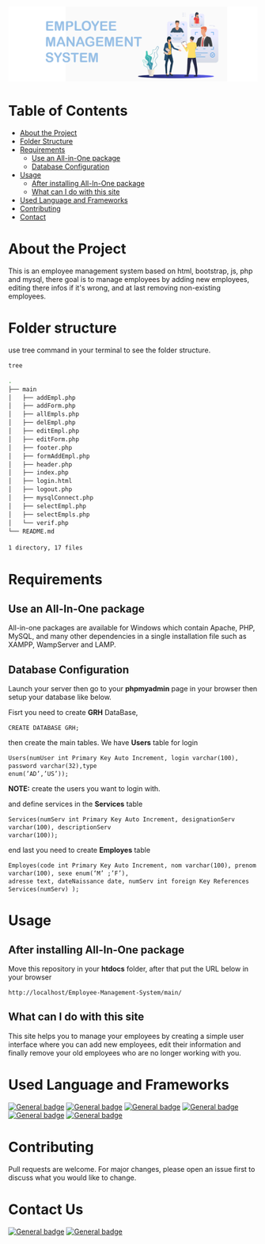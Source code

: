 <br />
<p align="center">
   <img src="https://github.com/AnasDORBANI/Employee-Management-System/blob/main/banner.png" alt="banner">
</p>

<!-- TABLE OF CONTENTS -->
# Table of Contents

* [About the Project](#about-the-project)
* [Folder Structure](#folder-structure)
* [Requirements](#requirements)
    * [Use an All-in-One package](#use-an-all-in-one-package)
    * [Database Configuration](#database-configuration)
* [Usage](#usage)
    * [After installing All-In-One package](#after-installing-all-in-one-package)
    * [What can I do with this site](#what-can-i-do-with-this-site)
* [Used Language and Frameworks](#used-language-and-frameworks)
* [Contributing](#contributing)
* [Contact](#contact-us)


# About the Project

This is an employee management system based on html, bootstrap, js, php and mysql, there goal is to manage employees by adding new employees, editing there infos if it's wrong, and at last removing non-existing employees.

# Folder structure

use tree command in your terminal to see the folder structure.

```bash
tree
```
```bash
.
├── main
│   ├── addEmpl.php
│   ├── addForm.php
│   ├── allEmpls.php
│   ├── delEmpl.php
│   ├── editEmpl.php
│   ├── editForm.php
│   ├── footer.php
│   ├── formAddEmpl.php
│   ├── header.php
│   ├── index.php
│   ├── login.html
│   ├── logout.php
│   ├── mysqlConnect.php
│   ├── selectEmpl.php
│   ├── selectEmpls.php
│   └── verif.php
└── README.md

1 directory, 17 files

```

# Requirements

## Use an All-In-One package

All-in-one packages are available for Windows which contain Apache, PHP, MySQL, and many other dependencies in a single installation file such as XAMPP, WampServer and LAMP.

## Database Configuration
Launch your server then go to your **phpmyadmin** page in your browser then setup your database like below.

Fisrt you need to create **GRH** DataBase,
```
CREATE DATABASE GRH;
```
then create the main tables. 
We have **Users** table for login
```
Users(numUser int Primary Key Auto Increment, login varchar(100), password varchar(32),type
enum(’AD’,’US’));
```
**NOTE:** create the users you want to login with.

and define services in the **Services** table
```
Services(numServ int Primary Key Auto Increment, designationServ varchar(100), descriptionServ
varchar(100));
```
end last you need to create **Employes** table
```
Employes(code int Primary Key Auto Increment, nom varchar(100), prenom varchar(100), sexe enum(‘M’ ;’F’),
adresse text, dateNaissance date, numServ int foreign Key References Services(numServ) );
```

# Usage

## After installing All-In-One package

Move this repository in your **htdocs** folder, after that put the URL below in your browser

```
http://localhost/Employee-Management-System/main/
```
## What can I do with this site

This site helps you to manage your employees by creating a simple user interface where you can add new employees, edit their information and finally remove your old employees who are no longer working with you.

# Used Language and Frameworks
[![General badge](https://img.shields.io/badge/HTML5-E34F26?style=for-the-badge&logo=html5&logoColor=white)](#used-language)
[![General badge](https://img.shields.io/badge/CSS3-1572B6?style=for-the-badge&logo=css3&logoColor=white)](#used-language)
[![General badge](https://img.shields.io/badge/Bootstrap-563D7C?style=for-the-badge&logo=bootstrap&logoColor=white)](#used-language)
[![General badge](https://img.shields.io/badge/JavaScript-F7DF1E?style=for-the-badge&logo=javascript&logoColor=black)](#used-language)
[![General badge](https://img.shields.io/badge/PHP-777BB4?style=for-the-badge&logo=php&logoColor=white)](#used-language)
[![General badge](https://img.shields.io/badge/MySQL-005C84?style=for-the-badge&logo=mysql&logoColor=white)](#used-language)


<!---->

# Contributing
Pull requests are welcome. For major changes, please open an issue first to discuss what you would like to change.

# Contact Us
[![General badge](https://img.shields.io/badge/Gmail-D14836?style=for-the-badge&logo=gmail&logoColor=white)](mailto:anasdorbani@gmail.com)
[![General badge](https://img.shields.io/badge/LinkedIn-0077B5?style=for-the-badge&logo=linkedin&logoColor=white)](https://www.linkedin.com/in/anas-dorbani)
